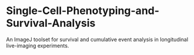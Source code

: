 # Single-Cell-Phenotyping-and-Survival-Analysis
An ImageJ toolset for survival and cumulative event analysis in longitudinal live-imaging experiments.
